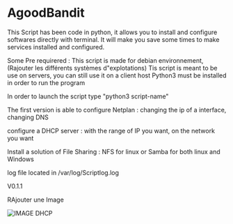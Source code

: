 # AgoodBandit
This Script has been code in python, it allows you to install and configure softwares directly with terminal.
It will make you save some times to make services installed and configured.

Some Pre requirered :
This script is made for debian environnement, (Rajouter les différents systèmes d"explotations)
Tis script is meant to be use on servers, you can still use it on a client host
Python3 must be installed in order to run the program


In order to launch the script type "python3 script-name"

The first version is able to configure Netplan :
changing the ip of a interface, changing DNS

configure a DHCP server :
with the range of IP you want, on the network you want

Install a solution of File Sharing :
NFS for linux or Samba for both linux and Windows

log file located in /var/log/Scriptlog.log

V0.1.1

RAjouter une Image

![IMAGE DHCP](https://idevice220.s3.eu-west-3.amazonaws.com/DHCP_GITHUB.PNG)

